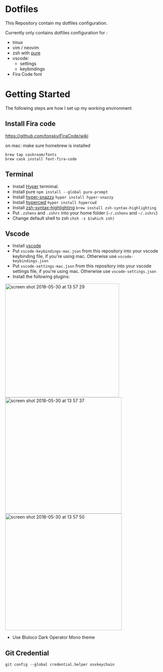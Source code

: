 # Dotfiles

This Repository contain my dotfiles configuration.

Currently only contains dotfiles configuration for :
- tmux
- vim / neovim
- zsh with [pure](https://github.com/sindresorhus/pure)
- vscode:
  - settings
  - keybindings
- Fira Code font

# Getting Started

The following steps are how I set up my working environment

## Install Fira code 
https://github.com/tonsky/FiraCode/wiki

on mac:
make sure homebrew is installed
```
brew tap caskroom/fonts
brew cask install font-fira-code
```

## Terminal
- Install [Hyper](https://hyper.is) termimal.
- Install pure `npm install --global pure-prompt`
- Install [hyper-snazzy](https://github.com/sindresorhus/hyper-snazzy) `hyper install hyper-snazzy`
- Install [hypercwd](https://github.com/hharnisc/hypercwd) `hyper install hypercwd`
- Install [zsh-syntax-highlighting](https://github.com/zsh-users/zsh-syntax-highlighting/blob/master/INSTALL.md)
`brew install zsh-syntax-highlighting`
- Put `.zshenv` and `.zshrc` into your home folder (`~/.zshenv` and `~/.zshrc`)
- Change default shell to zsh `chsh -s $(which zsh)`

## Vscode
- Install [vscode](http://code.visualstudio.com)
- Put `vscode-keybindings-mac.json` from this repository into your vscode keybinding file, if you're using mac. Otherwise use `vscode-keybindings.json`
- Put `vscode-settings-mac.json` from this repository into your vscode settings file, if you're using mac. Otherwise use `vscode-settings.json`
- Install the following plugins:
<img width="365" alt="screen shot 2018-05-30 at 13 57 29" src="https://user-images.githubusercontent.com/12745166/42081162-f3873388-7bae-11e8-81bd-86169e314004.png">
<img width="373" alt="screen shot 2018-05-30 at 13 57 37" src="https://user-images.githubusercontent.com/12745166/42081158-f1e40830-7bae-11e8-8d22-2854df8e073e.png">
<img width="374" alt="screen shot 2018-05-30 at 13 57 50" src="https://user-images.githubusercontent.com/12745166/42081153-eeb52b80-7bae-11e8-9786-fd776d6fa356.png">

- Use Bluloco Dark Operator Mono theme

## Git Credential
`git config --global credential.helper osxkeychain`

